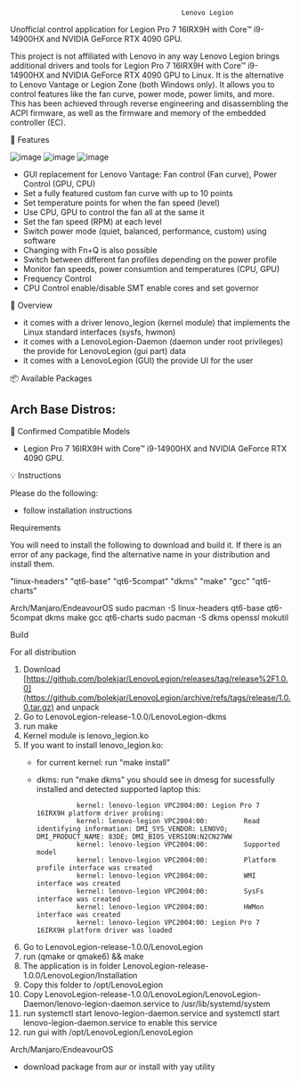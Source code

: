 
                                               Lenovo Legion 
                                                    
Unofficial control application for Legion Pro 7 16IRX9H with Core™ i9-14900HX and NVIDIA GeForce RTX 4090 GPU.


This project is not affiliated with Lenovo in any way
Lenovo Legion brings additional drivers and tools for Legion Pro 7 16IRX9H with Core™ i9-14900HX and NVIDIA GeForce RTX 4090 GPU to Linux. It is the alternative to Lenovo Vantage or Legion Zone (both Windows only).
It allows you to control features like the fan curve, power mode, power limits,  and more. This has been achieved through reverse engineering and disassembling the ACPI firmware, as well as the firmware and memory of the embedded controller (EC).


🚀 Features

![image](https://github.com/user-attachments/assets/4864c3d2-06b6-4261-afde-6bc229db9e01)
![image](https://github.com/user-attachments/assets/660fb791-4e77-41b0-8ed3-cda80b5ccfdd)
![image](https://github.com/user-attachments/assets/8f44be6f-4f90-49d0-9218-9f53bb4cda57)

- GUI replacement for Lenovo Vantage: Fan control (Fan curve), Power Control (GPU, CPU)
- Set a fully featured custom fan curve with up to 10 points
- Set temperature points for when the fan speed (level)
- Use CPU, GPU to control the fan all at the same it
- Set the fan speed (RPM) at each level
- Switch power mode (quiet, balanced, performance, custom) using software
- Changing with Fn+Q is also possible
- Switch between different fan profiles depending on the power profile
- Monitor fan speeds, power consumtion and temperatures (CPU, GPU)
- Frequency Control
- CPU Control enable/disable SMT enable cores and set governor

📣 Overview
- it comes with a driver lenovo_legion (kernel module) that implements the Linux standard interfaces (sysfs, hwmon)
- it comes with a LenovoLegion-Daemon (daemon under root privileges) the provide for LenovoLegion (gui part) data
- it comes with a LenovoLegion (GUI) the provide UI for the user

📦 Available Packages

Arch Base Distros:
  - 

📌 Confirmed Compatible Models
  - Legion Pro 7 16IRX9H with Core™ i9-14900HX and NVIDIA GeForce RTX 4090 GPU.

💡 Instructions

Please do the following:

  -  follow installation instructions

Requirements

You will need to install the following to download and build it. If there is an error of any package, find the alternative name in your distribution and install them.

"linux-headers" "qt6-base" "qt6-5compat" "dkms" "make" "gcc" "qt6-charts" 

Arch/Manjaro/EndeavourOS
  sudo pacman -S linux-headers qt6-base qt6-5compat dkms make gcc qt6-charts 
  sudo pacman -S dkms openssl mokutil

Build

For all distribution

1) Download [https://github.com/bolekjar/LenovoLegion/releases/tag/release%2F1.0.0](https://github.com/bolekjar/LenovoLegion/archive/refs/tags/release/1.0.0.tar.gz) and unpack
2) Go to LenovoLegion-release-1.0.0/LenovoLegion-dkms
3) run make
4) Kernel module is lenovo_legion.ko
5) If you want to install lenovo_legion.ko:
   - for current kernel: run "make install"
   - dkms: run "make dkms" you should see in dmesg for sucessfully installed and detected supported laptop this:
     
                   kernel: lenovo-legion VPC2004:00: Legion Pro 7 16IRX9H platform driver probing:
                   kernel: lenovo-legion VPC2004:00:         Read identifying information: DMI_SYS_VENDOR: LENOVO; DMI_PRODUCT_NAME: 83DE; DMI_BIOS_VERSION:N2CN27WW
                   kernel: lenovo-legion VPC2004:00:         Supported model
                   kernel: lenovo-legion VPC2004:00:         Platform profile interface was created
                   kernel: lenovo-legion VPC2004:00:         WMI interface was created
                   kernel: lenovo-legion VPC2004:00:         SysFs interface was created
                   kernel: lenovo-legion VPC2004:00:         HWMon interface was created
                   kernel: lenovo-legion VPC2004:00: Legion Pro 7 16IRX9H platform driver was loaded   

7) Go to LenovoLegion-release-1.0.0/LenovoLegion
8) run (qmake or qmake6) && make
9) The application is in folder LenovoLegion-release-1.0.0/LenovoLegion/Installation
10) Copy this folder to /opt/LenovoLegion
11) Copy LenovoLegion-release-1.0.0/LenovoLegion/LenovoLegion-Daemon/lenovo-legion-daemon.service to /usr/lib/systemd/system
12) run systemctl start lenovo-legion-daemon.service and systemctl start lenovo-legion-daemon.service to enable this service
13) run gui with /opt/LenovoLegion/LenovoLegion

Arch/Manjaro/EndeavourOS
- download package from aur or install with yay utility

 





